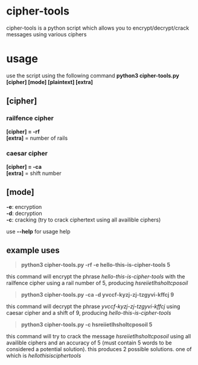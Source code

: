 # cipher-tools
cipher-tools is a python script which allows you to encrypt/decrypt/crack messages using various ciphers

# usage

use the script using the following command **python3 cipher-tools.py [cipher] [mode] [plaintext] [extra]**  

## [cipher]
### railfence cipher
**[cipher] = -rf**  
**[extra]** = number of rails


### caesar cipher
**[cipher] = -ca**  
**[extra]** = shift number

## [mode]
**-e**: encryption  
**-d**: decryption  
**-c**: cracking (try to crack ciphertext using all availible ciphers)

use **--help** for usage help  
  
## example uses

> **python3 cipher-tools.py -rf -e hello-this-is-cipher-tools 5**

this command will encrypt the phrase *hello-this-is-cipher-tools* with the railfence cipher using a rail number of 5, producing *hsreiietlhsholtcposoil*  

> **python3 cipher-tools.py -ca -d yvccf-kyzj-zj-tzgyvi-kffcj 9**  

this command will decrypt the phrase *yvccf-kyzj-zj-tzgyvi-kffcj* using caesar cipher and a shift of 9, producing *hello-this-is-cipher-tools*

> **python3 cipher-tools.py -c hsreiietlhsholtcposoil 5**

this command will try to crack the message *hsreiietlhsholtcposoil* using all availible ciphers and an accuracy of 5 (must contain 5 words to be considered a potential solution). this produces 2 possible solutions. one of which is *hellothisisciphertools*


